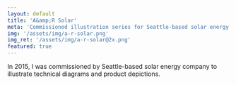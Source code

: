 ```yaml
---
layout: default
title: 'A&amp;R Solar'
meta: 'Commissioned illustration series for Seattle-based solar energy company A&R Solar'
img: '/assets/img/a-r-solar.png'
img_ret: '/assets/img/a-r-solar@2x.png'
featured: true
---
```

In 2015, I was commissioned by Seattle-based solar energy company to illustrate technical diagrams and product depictions.
